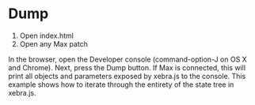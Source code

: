 # Dump

1. Open index.html
2. Open any Max patch

In the browser, open the Developer console (command-option-J on OS X and Chrome). Next, press the Dump button. If Max is connected, this will print all objects and parameters exposed by xebra.js to the console. This example shows how to iterate through the entirety of the state tree in xebra.js.